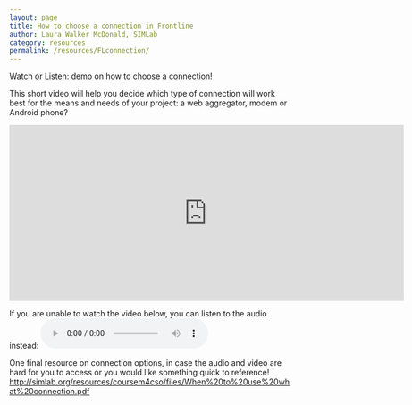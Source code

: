 ```yaml
---
layout: page
title: How to choose a connection in Frontline
author: Laura Walker McDonald, SIMLab
category: resources
permalink: /resources/FLconnection/
---
```

Watch or Listen: demo on how to choose a connection!

This short video will help you decide which type of connection will work best for the means and needs of your project: a web aggregator, modem or Android phone?

<iframe width="706" height="315" src="https://www.youtube.com/embed/jUCx7FgHy2Q" frameborder="0" allowfullscreen></iframe>

If you are unable to watch the video below, you can listen to the audio instead:
<audio controls>
  <source src="http://simlab.org/resources/coursem4cso/files/Connection%20types_Audio.mp3" type="audio/mpeg">
Your browser does not support the audio element.
</audio>

One final resource on connection options, in case the audio and video are hard for you to access or you would like something quick to reference!
<http://simlab.org/resources/coursem4cso/files/When%20to%20use%20what%20connection.pdf>
